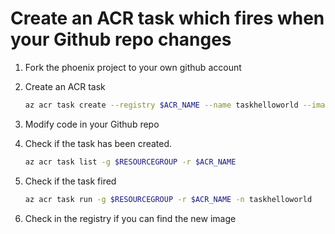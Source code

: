 # Create an ACR task which fires when your Github repo changes

1. Fork the phoenix project to your own github account
1. Create an ACR task

   ```bash
   az acr task create --registry $ACR_NAME --name taskhelloworld --image phoenixautohelloworld:{{.Run.ID}} --context https://github.com/$USER/phoenix.git  --branch master --file apps/aci-helloworld/ACR.Dockerfile     --git-access-token $GITHUBTOKEN
   ```

1. Modify code in your Github repo
1. Check if the task has been created.

   ```bash
   az acr task list -g $RESOURCEGROUP -r $ACR_NAME
   ```

1. Check if the task fired

   ```bash
   az acr task run -g $RESOURCEGROUP -r $ACR_NAME -n taskhelloworld
   ```

1. Check in the registry if you can find the new image
